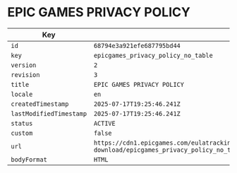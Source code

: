 # EPIC GAMES PRIVACY POLICY

| Key | Value |
| --- | ----- |
| `id` | `68794e3a921efe687795bd44` |
| `key` | `epicgames_privacy_policy_no_table` |
| `version` | `2` |
| `revision` | `3` |
| `title` | `EPIC GAMES PRIVACY POLICY` |
| `locale` | `en` |
| `createdTimestamp` | `2025-07-17T19:25:46.241Z` |
| `lastModifiedTimestamp` | `2025-07-17T19:25:46.241Z` |
| `status` | `ACTIVE` |
| `custom` | `false` |
| `url` | `https://cdn1.epicgames.com/eulatracking-download/epicgames_privacy_policy_no_table/en/v2/r3/8e2dae119e27a32d0df54b6173936211.pdf` |
| `bodyFormat` | `HTML` |
